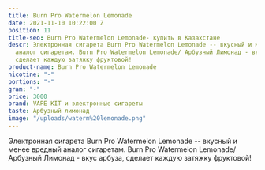 ```yaml
---
title: Burn Pro Watermelon Lemonade
date: 2021-11-10 10:22:00 Z
position: 11
title-seo: Burn Pro Watermelon Lemonade- купить в Казахстане
descr: Электронная сигарета Burn Pro Watermelon Lemonade -- вкусный и менее вредный
  аналог сигаретам. Burn Pro Watermelon Lemonade/ Арбузный Лимонад - вкус арбуза,
  сделает каждую затяжку фруктовой!
product-name: Burn Pro Watermelon Lemonade
nicotine: "-"
portions: "-"
gram: "-"
price: 3000
brand: VAPE KIT и электронные сигареты
taste: Арбузный лимонад
image: "/uploads/waterm%20lemonade.png"
---
```


Электронная сигарета Burn Pro Watermelon Lemonade -- вкусный и менее вредный аналог сигаретам. Burn Pro Watermelon Lemonade/ Арбузный Лимонад - вкус арбуза, сделает каждую затяжку фруктовой!